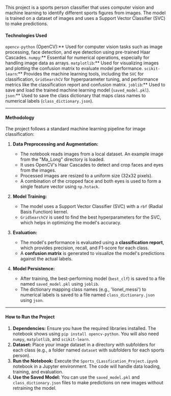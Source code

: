 

This project is a sports person classifier that uses computer vision and machine learning to identify different sports figures from images. The model is trained on a dataset of images and uses a Support Vector Classifier (SVC) to make predictions.

#### **Technologies Used**

`opencv-python` (OpenCV):** Used for computer vision tasks such as image processing, face detection, and eye detection using pre-trained Haar Cascades.
`numpy`:** Essential for numerical operations, especially for handling image data as arrays.
`matplotlib`:** Used for visualizing images and plotting the confusion matrix to evaluate model performance.
`scikit-learn`:** Provides the machine learning tools, including the `SVC` for classification, `GridSearchCV` for hyperparameter tuning, and performance metrics like the classification report and confusion matrix.
`joblib`:** Used to save and load the trained machine learning model (`saved_model.pkl`).
`json`:** Used to save the class dictionary that maps class names to numerical labels (`class_dictionary.json`).

---

#### **Methodology**

The project follows a standard machine learning pipeline for image classification:

1.  **Data Preprocessing and Augmentation:**
    * The notebook reads images from a local dataset. An example image from the "Ma_Long" directory is loaded.
    * It uses OpenCV's Haar Cascades to detect and crop faces and eyes from the images.
    * Processed images are resized to a uniform size (32x32 pixels).
    * A combination of the cropped face and both eyes is used to form a single feature vector using `np.hstack`.

2.  **Model Training:**
    * The model uses a Support Vector Classifier (SVC) with a `rbf` (Radial Basis Function) kernel.
    * `GridSearchCV` is used to find the best hyperparameters for the SVC, which helps in optimizing the model's accuracy.

3.  **Evaluation:**
    * The model's performance is evaluated using a **classification report**, which provides precision, recall, and F1-score for each class.
    * A **confusion matrix** is generated to visualize the model's predictions against the actual labels.

4.  **Model Persistence:**
    * After training, the best-performing model (`best_clf`) is saved to a file named `saved_model.pkl` using `joblib`.
    * The dictionary mapping class names (e.g., 'lionel_messi') to numerical labels is saved to a file named `class_dictionary.json` using `json`.

---

#### **How to Run the Project**

1.  **Dependencies:** Ensure you have the required libraries installed. The notebook shows using `pip install opencv-python`. You will also need `numpy`, `matplotlib`, and `scikit-learn`.
2.  **Dataset:** Place your image dataset in a directory with subfolders for each class (e.g., a folder named `dataset` with subfolders for each sports person).
3.  **Run the Notebook:** Execute the `Sports_CLassfication_Project.ipynb` notebook in a Jupyter environment. The code will handle data loading, training, and evaluation.
4.  **Use the Saved Model:** You can use the `saved_model.pkl` and `class_dictionary.json` files to make predictions on new images without retraining the model.
